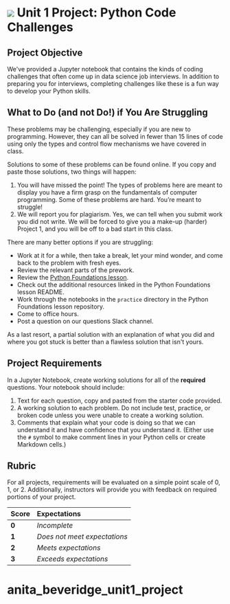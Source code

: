 # ![](https://ga-dash.s3.amazonaws.com/production/assets/logo-9f88ae6c9c3871690e33280fcf557f33.png) Unit 1 Project: Python Code Challenges

## Project Objective

We've provided a Jupyter notebook that contains the kinds of coding challenges that often come up in data science job interviews. In addition to preparing you for interviews, completing challenges like these is a fun way to develop your Python skills.

## What to Do (and not Do!) if You Are Struggling

These problems may be challenging, especially if you are new to programming. However, they can all be solved in fewer than 15 lines of code using only the types and control flow mechanisms we have covered in class.

Solutions to some of these problems can be found online. If you copy and paste those solutions, two things will happen:

1. You will have missed the point! The types of problems here are meant to display you have a firm grasp on the fundamentals of computer programming. Some of these problems are hard. You’re meant to struggle!
2. We will report you for plagiarism. Yes, we can tell when you submit work you did not write. We will be forced to give you a make-up (harder) Project 1, and you will be off to a bad start in this class.

There are many better options if you are struggling:

- Work at it for a while, then take a break, let your mind wonder, and come back to the problem with fresh eyes.
- Review the relevant parts of the prework.
- Review the [Python Foundations lesson](https://git.generalassemb.ly/gandenberger-part-time-data-science/python_foundations).
- Check out the additional resources linked in the Python Foundations lesson README.
- Work through the notebooks in the `practice` directory in the Python Foundations lesson repository.
- Come to office hours.
- Post a question on our questions Slack channel.

As a last resort, a partial solution with an explanation of what you did and where you got stuck is better than a flawless solution that isn't yours.

## Project Requirements

In a Jupyter Notebook, create working solutions for all of the **required** questions. Your notebook should include:

1. Text for each question, copy and pasted from the starter code provided.
2. A working solution to each problem. Do not include test, practice, or broken code unless you were unable to create a working solution.
3. Comments that explain what your code is doing so that we can understand it and have confidence that you understand it. (Either use the `#` symbol to make comment lines in your Python cells or create Markdown cells.)

## Rubric

For all projects, requirements will be evaluated on a simple point scale of 0, 1, or 2. Additionally, instructors will provide you with feedback on required portions of your project.

Score | Expectations
:--- | :---
**0** | _Incomplete_
**1** | _Does not meet expectations_
**2** | _Meets expectations_
**3** | _Exceeds expectations_
# anita_beveridge_unit1_project
